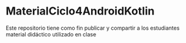 # MaterialCiclo4AndroidKotlin
Este repositorio tiene como fin publicar y compartir a los estudiantes material didáctico utilizado en clase 
